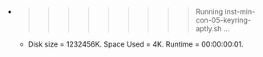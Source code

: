 * >>>>>>>>> Running inst-min-con-05-keyring-aptly.sh ...
  * Disk size = 1232456K. Space Used = 4K. Runtime = 00:00:00:01.

